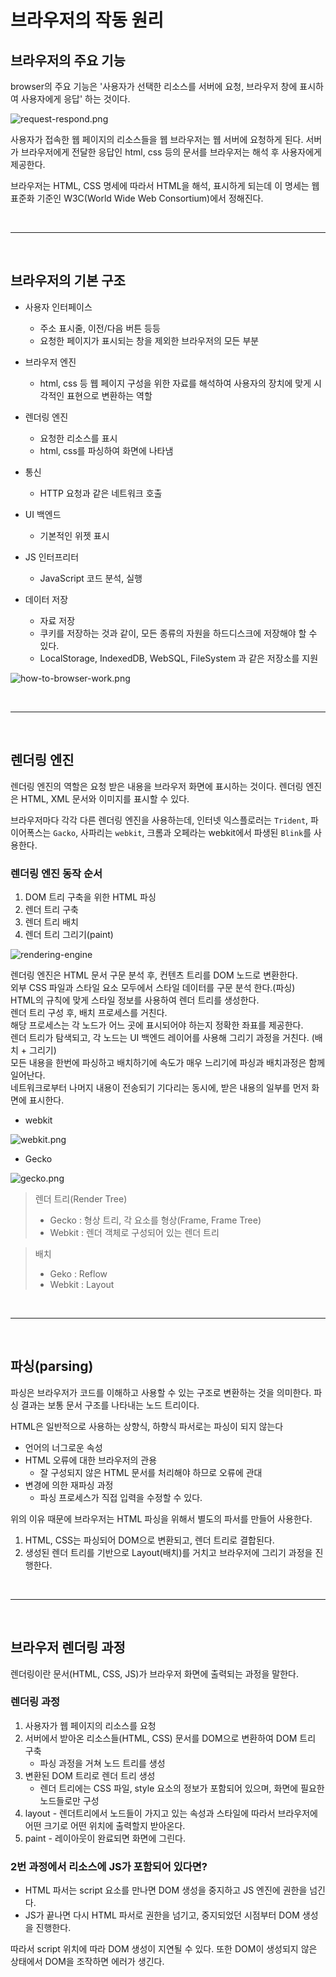 # 브라우저의 작동 원리

## 브라우저의 주요 기능

browser의 주요 기능은 '사용자가 선택한 리소스를 서버에 요청, 브라우저 창에 표시하여 사용자에게 응답' 하는 것이다. 

![request-respond.png](./images/request-respond.png)

사용자가 접속한 웹 페이지의 리소스들을 웹 브라우저는 웹 서버에 요청하게 된다. 서버가 브라우저에게 전달한 응답인 html, css 등의 문서를 브라우저는 해석 후 사용자에게 제공한다.

브라우저는 HTML, CSS 명세에 따라서 HTML을 해석, 표시하게 되는데 이 명세는 웹 표준화 기준인 W3C(World Wide Web Consortium)에서 정해진다.

<br><hr><br>

## 브라우저의 기본 구조

- 사용자 인터페이스
    - 주소 표시줄, 이전/다음 버튼 등등
    - 요청한 페이지가 표시되는 창을 제외한 브라우저의 모든 부분

- 브라우저 엔진
    - html, css 등 웹 페이지 구성을 위한 자료를 해석하여 사용자의 장치에 맞게 시각적인 표현으로 변환하는 역할

- 렌더링 엔진
    - 요청한 리소스를 표시
    - html, css를 파싱하여 화면에 나타냄

- 통신
    - HTTP 요청과 같은 네트워크 호출

- UI 백엔드
    - 기본적인 위젯 표시

- JS 인터프리터
    - JavaScript 코드 분석, 실행

- 데이터 저장
    - 자료 저장
    - 쿠키를 저장하는 것과 같이, 모든 종류의 자원을 하드디스크에 저장해야 할 수 있다.
    - LocalStorage, IndexedDB, WebSQL, FileSystem 과 같은 저장소를 지원

![how-to-browser-work.png](./images/how-to-browser-work.png)

<br><hr><br>

## 렌더링 엔진

렌더링 엔진의 역할은 요청 받은 내용을 브라우저 화면에 표시하는 것이다. 렌더링 엔진은 HTML, XML 문서와 이미지를 표시할 수 있다.

브라우저마다 각각 다른 렌더링 엔진을 사용하는데, 인터넷 익스플로러는 `Trident`, 파이어폭스는 `Gacko`, 사파리는 `webkit`, 크롬과 오페라는 webkit에서 파생된 `Blink`를 사용한다.

### 렌더링 엔진 동작 순서

1. DOM 트리 구축을 위한 HTML 파싱
2. 렌더 트리 구축
3. 렌더 트리 배치
4. 렌더 트리 그리기(paint)

![rendering-engine](./images/rendering-engine.png)

렌더링 엔진은 HTML 문서 구문 분석 후, 컨텐츠 트리를 DOM 노드로 변환한다.<br>
외부 CSS 파일과 스타일 요소 모두에서 스타일 데이터를 구문 분석 한다.(파싱)<br>
HTML의 규칙에 맞게 스타일 정보를 사용하여 렌더 트리를 생성한다.<br>
렌더 트리 구성 후, 배치 프로세스를 거친다.<br>
해당 프로세스는 각 노드가 어느 곳에 표시되어야 하는지 정확한 좌표를 제공한다.<br>
렌더 트리가 탐색되고, 각 노드는 UI 백엔드 레이어를 사용해 그리기 과정을 거친다. (배치 + 그리기)<br>
모든 내용을 한번에 파싱하고 배치하기에 속도가 매우 느리기에 파싱과 배치과정은 함께 일어난다.<br>
네트워크로부터 나머지 내용이 전송되기 기다리는 동시에, 받은 내용의 일부를 먼저 화면에 표시한다.<br>

- webkit

![webkit.png](./images/webkit.png)

- Gecko

![gecko.png](./images/gecko.png)

> 렌더 트리(Render Tree)<br>
> - Gecko : 형상 트리, 각 요소를 형상(Frame, Frame Tree)
> - Webkit : 렌더 객체로 구성되어 있는 렌더 트리

> 배치
> - Geko : Reflow
> - Webkit : Layout

<br><hr><br>

## 파싱(parsing)

파싱은 브라우저가 코드를 이해하고 사용할 수 있는 구조로 변환하는 것을 의미한다. 파싱 결과는 보통 문서 구조를 나타내는 노드 트리이다.

HTML은 일반적으로 사용하는 상향식, 하향식 파서로는 파싱이 되지 않는다
- 언어의 너그로운 속성
- HTML 오류에 대한 브라우저의 관용
    - 잘 구성되지 않은 HTML 문서를 처리해야 하므로 오류에 관대
- 변경에 의한 재파싱 과정
    - 파싱 프로세스가 직접 입력을 수정할 수 있다.

위의 이유 때문에 브라우저는 HTML 파싱을 위해서 별도의 파서를 만들어 사용한다.

1. HTML, CSS는 파싱되어 DOM으로 변환되고, 렌더 트리로 결합된다.
2. 생성된 렌더 트리를 기반으로 Layout(배치)를 거치고 브라우저에 그리기 과정을 진행한다.

<br><hr><br>

## 브라우저 렌더링 과정

렌더링이란 문서(HTML, CSS, JS)가 브라우저 화면에 출력되는 과정을 말한다.

### 렌더링 과정
1. 사용자가 웹 페이지의 리소스를 요청
2. 서버에서 받아온 리소스들(HTML, CSS) 문서를 DOM으로 변환하여 DOM 트리 구축
    - 파싱 과정을 거쳐 노드 트리를 생성
3. 변환된 DOM 트리로 렌더 트리 생성
    - 렌더 트리에는 CSS 파일, style 요소의 정보가 포함되어 있으며, 화면에 필요한 노드들로만 구성
4. layout - 렌더트리에서 노드들이 가지고 있는 속성과 스타일에 따라서 브라우저에 어떤 크기로 어떤 위치에 출력할지 받아온다.
5. paint - 레이아웃이 완료되면 화면에 그린다.

### 2번 과정에서 리소스에 JS가 포함되어 있다면?
- HTML 파서는 script 요소를 만나면 DOM 생성을 중지하고 JS 엔진에 권한을 넘긴다.
- JS가 끝나면 다시 HTML 파서로 권한을 넘기고, 중지되었던 시점부터 DOM 생성을 진행한다.

따라서 script 위치에 따라 DOM 생성이 지연될 수 있다. 또한 DOM이 생성되지 않은 상태에서 DOM을 조작하면 에러가 생긴다.